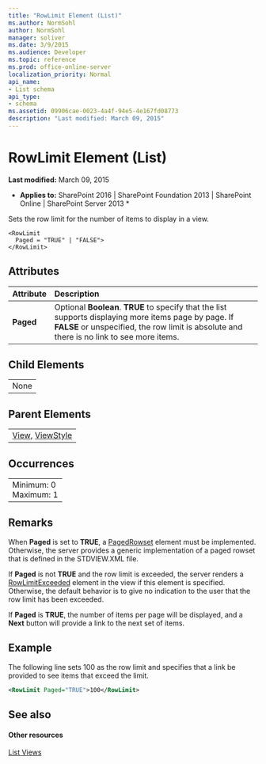 ```yaml
---
title: "RowLimit Element (List)"
ms.author: NormSohl
author: NormSohl
manager: soliver
ms.date: 3/9/2015
ms.audience: Developer
ms.topic: reference
ms.prod: office-online-server
localization_priority: Normal
api_name:
- List schema
api_type:
- schema
ms.assetid: 09906cae-0023-4a4f-94e5-4e167fd08773
description: "Last modified: March 09, 2015"
---
```


# RowLimit Element (List)

 **Last modified:** March 09, 2015 
  
 * **Applies to:** SharePoint 2016 | SharePoint Foundation 2013 | SharePoint Online | SharePoint Server 2013 * 
  
Sets the row limit for the number of items to display in a view.
  
```
<RowLimit
  Paged = "TRUE" | "FALSE">
</RowLimit>
```

## Attributes

|**Attribute**|**Description**|
|:-----|:-----|
|**Paged** <br/> |Optional **Boolean**. **TRUE** to specify that the list supports displaying more items page by page. If **FALSE** or unspecified, the row limit is absolute and there is no link to see more items.  <br/> |
   
## Child Elements

||
|:-----|
|None |
   
## Parent Elements

||
|:-----|
|[View](view-element-list.md), [ViewStyle](viewstyle-element-list.md)|
   
## Occurrences

||
|:-----|
|Minimum: 0  <br/> Maximum: 1  <br/> |
   
## Remarks

When **Paged** is set to **TRUE**, a [PagedRowset](pagedrowset-element-list.md) element must be implemented. Otherwise, the server provides a generic implementation of a paged rowset that is defined in the STDVIEW.XML file. 
  
If **Paged** is not **TRUE** and the row limit is exceeded, the server renders a [RowLimitExceeded](rowlimitexceeded-element-list.md) element in the view if this element is specified. Otherwise, the default behavior is to give no indication to the user that the row limit has been exceeded. 
  
If **Paged** is **TRUE**, the number of items per page will be displayed, and a **Next** button will provide a link to the next set of items. 
  
## Example

The following line sets 100 as the row limit and specifies that a link be provided to see items that exceed the limit.
  
```XML
<RowLimit Paged="TRUE">100</RowLimit>
```

## See also

#### Other resources

[List Views](http://msdn.microsoft.com/library/43e6ba7e-eddb-418a-a570-c0815016fc17%28Office.15%29.aspx)

